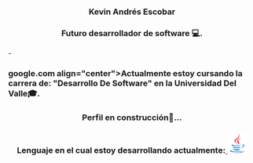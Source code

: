 <h3 align="center">Kevin Andrés Escobar</h1><h3 align="center">Futuro desarrollador de software 💻.</h3>-
<h3 <a>google.com</a> align="center">Actualmente estoy cursando la carrera de: "Desarrollo De Software" en la Universidad Del Valle🎓.</h3>
<h3 align="center">Perfil en construcción🔨... </h3> 
<h3 align="center">Lenguaje en el cual estoy desarrollando actualmente:<a href = "https://www.java.com" target="_blank" rel="noreferrer"> <img src="https://raw.githubusercontent.com/devicons/devicon/master/icons/java/java-original.svg" alt="java" width="40" height="40"/> </a> </h3>
